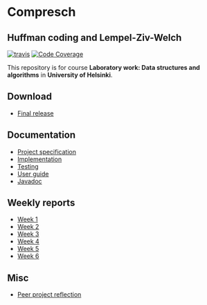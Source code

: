 # Compresch
## Huffman coding and Lempel-Ziv-Welch

[![travis](https://travis-ci.org/akiutoslahti/compresch.svg?branch=master)](https://travis-ci.org/akiutoslahti/compresch)
[![Code Coverage](https://img.shields.io/codecov/c/github/akiutoslahti/compresch/master.svg)](https://codecov.io/github/akiutoslahti/compresch/)

This repository is for course **Laboratory work: Data structures and algorithms** in **University of Helsinki**.

## Download
* [Final release](https://github.com/akiutoslahti/compresch/releases/tag/v1.0)

## Documentation
* [Project specification](docs/01-SPECIFICATION.md)
* [Implementation](docs/02-IMPLEMENTATION.md)
* [Testing](docs/03-TESTING.md)
* [User guide](docs/04-USER-GUIDE.md)
* [Javadoc](http://htmlpreview.github.io/?https://github.com/akiutoslahti/compresch/blob/master/docs/javadoc/index.html)

## Weekly reports
* [Week 1](docs/WEEK1.md)
* [Week 2](docs/WEEK2.md)
* [Week 3](docs/WEEK3.md)
* [Week 4](docs/WEEK4.md)
* [Week 5](docs/WEEK5.md)
* [Week 6](docs/WEEK6.md)

## Misc
* [Peer project reflection](docs/repo-reflection.md)
